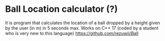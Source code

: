 # Ball Location calculator (?)
It is program that calculates the location of a ball dropped by a height given by the user (in m) in 5 seconds max. 
Works on C++ 17 (coded by a student who is very new to this language)
https://github.com/rezuwii/Ball
